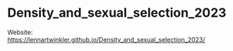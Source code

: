 # Density_and_sexual_selection_2023

Website: https://lennartwinkler.github.io/Density_and_sexual_selection_2023/
